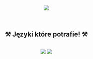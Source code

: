 <h1 align="center">
    <img src="https://readme-typing-svg.herokuapp.com/?font=Righteous&size=35&center=true&vCenter=true&width=500&height=70&duration=4000&lines=Witam+Cię!+👋;+Jestem+TopG!;" />
</h1>

<br/>
 </div>
 
<h2 align="center">⚒️ Języki które potrafie! ⚒️</h2>
<br/>
<div align="center">
    <img src="https://skillicons.dev/icons?i=html,css,vscode,github,figma" />
    <img src="https://skillicons.dev/icons?i=nodejs,javascript,express,c,java," /><br>
</div>

<br/>
